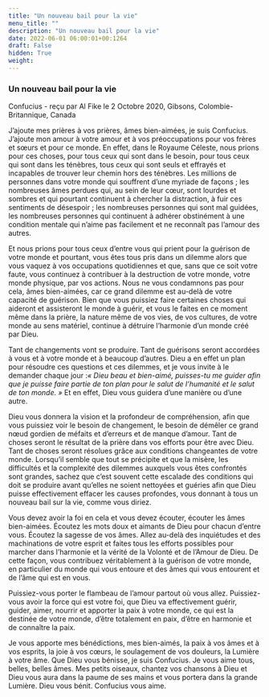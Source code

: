 ```yaml
---
title: "Un nouveau bail pour la vie"
menu_title: ""
description: "Un nouveau bail pour la vie"
date: 2022-06-01 06:00:01+00:1264
draft: False
hidden: True
weight:
---
```

### Un nouveau bail pour la vie

Confucius - reçu par Al Fike le 2 Octobre 2020, Gibsons, Colombie-Britannique, Canada

J’ajoute mes prières à vos prières, âmes bien-aimées, je suis Confucius. J’ajoute mon amour à votre amour et à vos préoccupations pour vos frères et sœurs et pour ce monde. En effet, dans le Royaume Céleste, nous prions pour ces choses, pour tous ceux qui sont dans le besoin, pour tous ceux qui sont dans les ténèbres, tous ceux qui sont seuls et effrayés et incapables de trouver leur chemin hors des ténèbres. Les millions de personnes dans votre monde qui souffrent d’une myriade de façons ; les nombreuses âmes perdues qui, au sein de leur cœur, sont lourdes et sombres et qui pourtant continuent à chercher la distraction, à fuir ces sentiments de désespoir ; les nombreuses personnes qui sont mal guidées, les nombreuses personnes qui continuent à adhérer obstinément à une condition mentale qui n’aime pas facilement et ne reconnaît pas l’amour des autres.

Et nous prions pour tous ceux d’entre vous qui prient pour la guérison de votre monde et pourtant, vous êtes tous pris dans un dilemme alors que vous vaquez à vos occupations quotidiennes et que, sans que ce soit votre faute, vous continuez à contribuer à la destruction de votre monde, votre monde physique, par vos actions. Nous ne vous condamnons pas pour cela, âmes bien-aimées, car ce grand dilemme est au-delà de votre capacité de guérison. Bien que vous puissiez faire certaines choses qui aideront et assisteront le monde à guérir, et vous le faites en ce moment même dans la prière, la nature même de vos vies, de vos cultures, de votre monde au sens matériel, continue à détruire l’harmonie d’un monde créé par Dieu.

Tant de changements vont se produire. Tant de guérisons seront accordées à vous et à votre monde et à beaucoup d’autres. Dieu a en effet un plan pour résoudre ces questions et ces dilemmes, et je vous invite à le demander chaque jour :*« Dieu beau et bien-aimé, puisses-tu me guider afin que je puisse faire partie de ton plan pour le salut de l’humanité et le salut de ton monde. »* Et en effet, Dieu vous guidera d’une manière ou d’une autre.

Dieu vous donnera la vision et la profondeur de compréhension, afin que vous puissiez voir le besoin de changement, le besoin de démêler ce grand nœud gordien de méfaits et d’erreurs et de manque d’amour. Tant de choses seront le résultat de la prière dans vos efforts pour être avec Dieu. Tant de choses seront résolues grâce aux conditions changeantes de votre monde. Lorsqu’il semble que tout se précipite et que la misère, les difficultés et la complexité des dilemmes auxquels vous êtes confrontés sont grandes, sachez que c’est souvent cette escalade des conditions qui doit se produire avant qu’elles ne soient nettoyées et guéries afin que Dieu puisse effectivement effacer les causes profondes, vous donnant à tous un nouveau bail sur la vie, comme vous diriez.

Vous devez avoir la foi en cela et vous devez écouter, écouter les âmes bien-aimées. Écoutez les mots doux et aimants de Dieu pour chacun d’entre vous. Écoutez la sagesse de vos âmes. Allez au-delà des inquiétudes et des machinations de votre esprit et faites tous les efforts possibles pour marcher dans l’harmonie et la vérité de la Volonté et de l’Amour de Dieu. De cette façon, vous contribuez véritablement à la guérison de votre monde, en particulier du monde qui vous entoure et des âmes qui vous entourent et de l’âme qui est en vous.

Puissiez-vous porter le flambeau de l’amour partout où vous allez. Puissiez-vous avoir la force qui est votre foi, que Dieu va effectivement guérir, guider, aimer, nourrir et apporter la paix à votre monde, ce qui est la destinée de votre monde, d’être totalement en paix, d’être en harmonie et de connaître la paix.

Je vous apporte mes bénédictions, mes bien-aimés, la paix à vos âmes et à vos esprits, la joie à vos cœurs, le soulagement de vos douleurs, la Lumière à votre âme. Que Dieu vous bénisse, je suis Confucius. Je vous aime tous, belles, belles âmes. Mes petits oiseaux, chantez vos chansons à Dieu et Dieu vous aura dans la paume de ses mains et vous portera dans la grande Lumière. Dieu vous bénit. Confucius vous aime.
